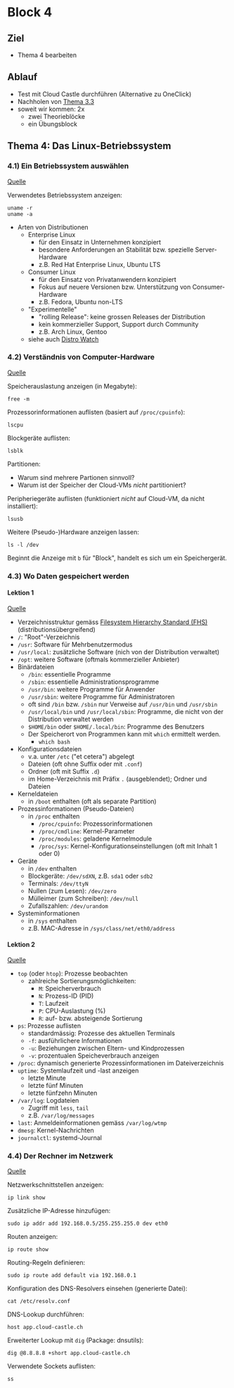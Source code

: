 # Block 4

## Ziel

- Thema 4 bearbeiten

## Ablauf

- Test mit Cloud Castle durchführen (Alternative zu OneClick)
- Nachholen von [Thema 3.3](block-3.md#33-von-befehlen-zum-skript)
- soweit wir kommen: 2x
    - zwei Theorieblöcke
    - ein Übungsblock

## Thema 4: Das Linux-Betriebssystem

### 4.1) Ein Betriebssystem auswählen

[Quelle](https://learning.lpi.org/de/learning-materials/010-160/4/4.1/4.1_01/)

Verwendetes Betriebssystem anzeigen:

    uname -r
    uname -a

- Arten von Distributionen
    - Enterprise Linux
        - für den Einsatz in Unternehmen konzipiert
        - besondere Anforderungen an Stabilität bzw. spezielle Server-Hardware
        - z.B. Red Hat Enterprise Linux, Ubuntu LTS
    - Consumer Linux
        - für den Einsatz von Privatanwendern konzipiert
        - Fokus auf neuere Versionen bzw. Unterstützung von Consumer-Hardware
        - z.B. Fedora, Ubuntu non-LTS
    - "Experimentelle"
        - "rolling Release": keine grossen Releases der Distribution
        - kein kommerzieller Support, Support durch Community
        - z.B. Arch Linux, Gentoo
    - siehe auch [Distro Watch](https://distrowatch.com/)

### 4.2) Verständnis von Computer-Hardware

[Quelle](https://learning.lpi.org/de/learning-materials/010-160/4/4.2/4.2_01/)

Speicherauslastung anzeigen (in Megabyte):

    free -m

Prozessorinformationen auflisten (basiert auf `/proc/cpuinfo`):

    lscpu

Blockgeräte auflisten:

    lsblk

Partitionen:

- Warum sind mehrere Partionen sinnvoll?
- Warum ist der Speicher der Cloud-VMs _nicht_ partitioniert?

Peripheriegeräte auflisten (funktioniert _nicht_ auf Cloud-VM, da nicht installiert):

    lsusb

Weitere (Pseudo-)Hardware anzeigen lassen:

    ls -l /dev

Beginnt die Anzeige mit `b` für "Block", handelt es sich um ein Speichergerät.

### 4.3) Wo Daten gespeichert werden

#### Lektion 1

[Quelle](https://learning.lpi.org/de/learning-materials/010-160/4/4.3/4.3_01/)

- Verzeichnisstruktur gemäss [Filesystem Hierarchy Standard (FHS)](http://refspecs.linuxfoundation.org/fhs.shtml) (distributionsübergreifend)
- `/`: "Root"-Verzeichnis
- `/usr`: Software für Mehrbenutzermodus
- `/usr/local`: zusätzliche Software (nich von der Distribution verwaltet)
- `/opt`: weitere Software (oftmals kommerzieller Anbieter)
- Binärdateien
    - `/bin`: essentielle Programme
    - `/sbin`: essentielle Administrationsprogramme
    - `/usr/bin`: weitere Programme für Anwender
    - `/usr/sbin`: weitere Programme für Administratoren
    - oft sind `/bin` bzw. `/sbin` nur Verweise auf `/usr/bin` und `/usr/sbin`
    - `/usr/local/bin` und `/usr/local/sbin`: Programme, die nicht von der Distribution verwaltet werden
    - `$HOME/bin` oder `$HOME/.local/bin`: Programme des Benutzers
    - Der Speicherort von Programmen kann mit `which` ermittelt werden.
        - `which bash`
- Konfigurationsdateien
    - v.a. unter `/etc` ("et cetera") abgelegt
    - Dateien (oft ohne Suffix oder mit `.conf`)
    - Ordner (oft mit Suffix `.d`)
    - im Home-Verzeichnis mit Präfix `.` (ausgeblendet); Ordner und Dateien
- Kerneldateien
    - in `/boot` enthalten (oft als separate Partition)
- Prozessinformationen (Pseudo-Dateien)
    - in `/proc` enthalten
        - `/proc/cpuinfo`: Prozessorinformationen
        - `/proc/cmdline`: Kernel-Parameter
        - `/proc/modules`: geladene Kernelmodule
        - `/proc/sys`: Kernel-Konfigurationseinstellungen (oft mit Inhalt 1 oder 0)
- Geräte
    - in `/dev` enthalten
    - Blockgeräte: `/dev/sdXN`, z.B. `sda1` oder `sdb2`
    - Terminals: `/dev/ttyN`
    - Nullen (zum Lesen): `/dev/zero`
    - Mülleimer (zum Schreiben): `/dev/null`
    - Zufallszahlen: `/dev/urandom`
- Systeminformationen
    - in `/sys` enthalten
    - z.B. MAC-Adresse in `/sys/class/net/eth0/address`

#### Lektion 2

[Quelle](https://learning.lpi.org/de/learning-materials/010-160/4/4.3/4.3_02/)

- `top` (oder `htop`): Prozesse beobachten
    - zahlreiche Sortierungsmöglichkeiten:
        - `M`: Speicherverbrauch
        - `N`: Prozess-ID (PID)
        - `T`: Laufzeit
        - `P`: CPU-Auslastung (%)
        - `R`: auf- bzw. absteigende Sortierung
- `ps`: Prozesse auflisten
    - standardmässig: Prozesse des aktuellen Terminals
    - `-f`: ausführlichere Informationen
    - `-u`: Beziehungen zwischen Eltern- und Kindprozessen
    - `-v`: prozentualen Speicheverbrauch anzeigen
- `/proc`: dynamisch generierte Prozessinformationen im Dateiverzeichnis
- `uptime`: Systemlaufzeit und -last anzeigen
    - letzte Minute
    - letzte fünf Minuten
    - letzte fünfzehn Minuten
- `/var/log`: Logdateien
    - Zugriff mit `less`, `tail`
    - z.B. `/var/log/messages`
- `last`: Anmeldeinformationen gemäss `/var/log/wtmp`
- `dmesg`: Kernel-Nachrichten
- `journalctl`: systemd-Journal

### 4.4) Der Rechner im Netzwerk

[Quelle](https://learning.lpi.org/de/learning-materials/010-160/4/4.4/4.4_01/)

Netzwerkschnittstellen anzeigen:

    ip link show

Zusätzliche IP-Adresse hinzufügen:

    sudo ip addr add 192.168.0.5/255.255.255.0 dev eth0

Routen anzeigen:

    ip route show

Routing-Regeln definieren:

    sudo ip route add default via 192.168.0.1

Konfiguration des DNS-Resolvers einsehen (generierte Datei):

    cat /etc/resolv.conf

DNS-Lookup durchführen:

    host app.cloud-castle.ch

Erweiterter Lookup mit `dig` (Package: dnsutils):

    dig @8.8.8.8 +short app.cloud-castle.ch

Verwendete Sockets auflisten:

    ss
